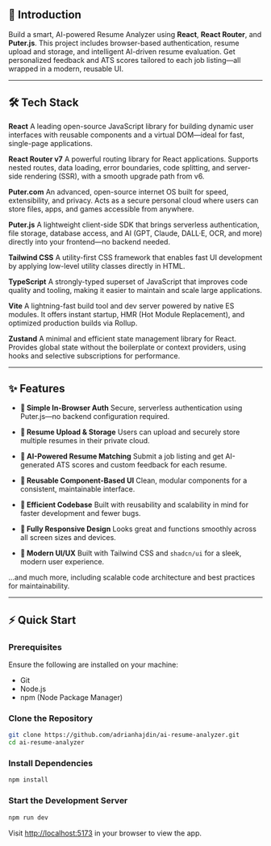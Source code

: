 ## 🚀 Introduction

Build a smart, AI-powered Resume Analyzer using **React**, **React Router**, and **Puter.js**. This project includes browser-based authentication, resume upload and storage, and intelligent AI-driven resume evaluation. Get personalized feedback and ATS scores tailored to each job listing—all wrapped in a modern, reusable UI.

---

## 🛠️ Tech Stack

**React**
A leading open-source JavaScript library for building dynamic user interfaces with reusable components and a virtual DOM—ideal for fast, single-page applications.

**React Router v7**
A powerful routing library for React applications. Supports nested routes, data loading, error boundaries, code splitting, and server-side rendering (SSR), with a smooth upgrade path from v6.

**Puter.com**
An advanced, open-source internet OS built for speed, extensibility, and privacy. Acts as a secure personal cloud where users can store files, apps, and games accessible from anywhere.

**Puter.js**
A lightweight client-side SDK that brings serverless authentication, file storage, database access, and AI (GPT, Claude, DALL·E, OCR, and more) directly into your frontend—no backend needed.

**Tailwind CSS**
A utility-first CSS framework that enables fast UI development by applying low-level utility classes directly in HTML.

**TypeScript**
A strongly-typed superset of JavaScript that improves code quality and tooling, making it easier to maintain and scale large applications.

**Vite**
A lightning-fast build tool and dev server powered by native ES modules. It offers instant startup, HMR (Hot Module Replacement), and optimized production builds via Rollup.

**Zustand**
A minimal and efficient state management library for React. Provides global state without the boilerplate or context providers, using hooks and selective subscriptions for performance.

---

## ✨ Features

* **🔐 Simple In-Browser Auth**
  Secure, serverless authentication using Puter.js—no backend configuration required.

* **📄 Resume Upload & Storage**
  Users can upload and securely store multiple resumes in their private cloud.

* **🤖 AI-Powered Resume Matching**
  Submit a job listing and get AI-generated ATS scores and custom feedback for each resume.

* **🧩 Reusable Component-Based UI**
  Clean, modular components for a consistent, maintainable interface.

* **🔁 Efficient Codebase**
  Built with reusability and scalability in mind for faster development and fewer bugs.

* **📱 Fully Responsive Design**
  Looks great and functions smoothly across all screen sizes and devices.

* **🎨 Modern UI/UX**
  Built with Tailwind CSS and `shadcn/ui` for a sleek, modern user experience.

...and much more, including scalable code architecture and best practices for maintainability.

---

## ⚡ Quick Start

### Prerequisites

Ensure the following are installed on your machine:

* Git
* Node.js
* npm (Node Package Manager)

### Clone the Repository

```bash
git clone https://github.com/adrianhajdin/ai-resume-analyzer.git
cd ai-resume-analyzer
```

### Install Dependencies

```bash
npm install
```

### Start the Development Server

```bash
npm run dev
```

Visit [http://localhost:5173](http://localhost:5173) in your browser to view the app.
